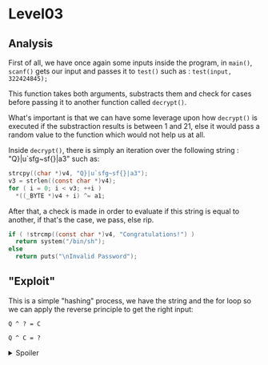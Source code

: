 # Level03

## Analysis

First of all, we have once again some inputs inside the program, in `main()`, `scanf()` gets our input and passes it to `test()` such as : `test(input, 322424845);`

This function takes both arguments, substracts them and check for cases before passing it to another function called `decrypt()`.

What's important is that we can have some leverage upon how `decrypt()` is executed if the substraction results is between 1 and 21, else it would pass a random value to the function which would not help us at all.

Inside `decrypt()`, there is simply an iteration over the following string : "Q}|u`sfg~sf{}|a3" such as:

```c
strcpy((char *)v4, "Q}|u`sfg~sf{}|a3");
v3 = strlen((const char *)v4);
for ( i = 0; i < v3; ++i )
  *((_BYTE *)v4 + i) ^= a1;
```

After that, a check is made in order to evaluate if this string is equal to another, if that's the case, we pass, else rip.

```c
if ( !strcmp((const char *)v4, "Congratulations!") )
  return system("/bin/sh");
else
  return puts("\nInvalid Password");
```

## "Exploit"

This is a simple "hashing" process, we have the string and the for loop so we can apply the reverse principle to get the right input:

```
Q ^ ? = C

Q ^ C = ?
```

<details>
  <summary>Spoiler</summary>

  "Q" = 81
  "C" = 67
  81 ^ 67 = 18

 322424845 - 18 = 322424827

```bash
level03@OverRide:~$ ./level03 
***********************************
*		level03		**
***********************************
Password:322424827
$ whoami 
level04
$ cat /home/users/level04/.pass
kgv3tkEb9h2mLkRsPkXRfc2mHbjMxQzvb2FrgKkf
$
```

</details>
